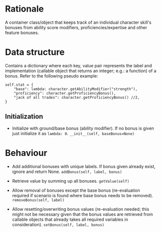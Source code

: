 # Rationale

A container class/object that keeps track of an individual character skill's
bonuses from ability score modifiers, proficiencies/expertise and other feature
bonuses.

# Data structure

Contains a dictionary where each key, value pair represents the label and
implementation (callable object that returns an integer; e.g.: a function) of a
bonus. Refer to the following pseudo example:

    self.stat = {
        "base": lambda: character.getAbilityModifier("strength"),
        "proficiency": character.getProficiencyBonus(),
        "jack of all trades": character.getProficiencyBonus() //2,
    }

## Initialization

- Initialize with ground/base bonus (ability modifier). If no bonus is given
  just initialize it as `lambda: 0`.
    `__init__(self, baseBonus=None)`

# Behaviour

- Add additional bonuses with unique labels. If bonus given already exist,
  ignore and return None.
    `addBonus(self, label, bonus)`

- Retrieve value by summing up all bonuses.
    `getValue(self)`

- Allow removal of bonuses except the base bonus (re-evaluation required if
  scenario is found where base bonus needs to be removed).
    `removeBonus(self, label)`

- Allow resetting/overwriting bonus values (re-evaluation needed; this might
  not be necessary given that the bonus values are retrieved from callable
  objects that already takes all required variables in consideration).
    `setBonus(self, label, bonus)`

